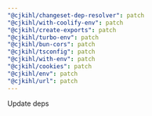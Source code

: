 ```yaml
---
"@cjkihl/changeset-dep-resolver": patch
"@cjkihl/with-coolify-env": patch
"@cjkihl/create-exports": patch
"@cjkihl/turbo-env": patch
"@cjkihl/bun-cors": patch
"@cjkihl/tsconfig": patch
"@cjkihl/with-env": patch
"@cjkihl/cookies": patch
"@cjkihl/env": patch
"@cjkihl/url": patch
---
```


Update deps

